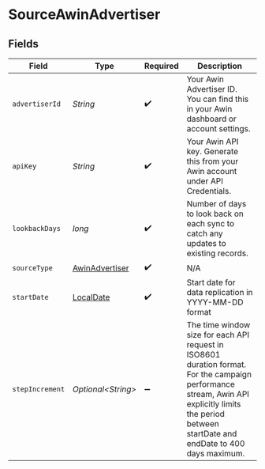 # SourceAwinAdvertiser


## Fields

| Field                                                                                                                                                                                                | Type                                                                                                                                                                                                 | Required                                                                                                                                                                                             | Description                                                                                                                                                                                          |
| ---------------------------------------------------------------------------------------------------------------------------------------------------------------------------------------------------- | ---------------------------------------------------------------------------------------------------------------------------------------------------------------------------------------------------- | ---------------------------------------------------------------------------------------------------------------------------------------------------------------------------------------------------- | ---------------------------------------------------------------------------------------------------------------------------------------------------------------------------------------------------- |
| `advertiserId`                                                                                                                                                                                       | *String*                                                                                                                                                                                             | :heavy_check_mark:                                                                                                                                                                                   | Your Awin Advertiser ID. You can find this in your Awin dashboard or account settings.                                                                                                               |
| `apiKey`                                                                                                                                                                                             | *String*                                                                                                                                                                                             | :heavy_check_mark:                                                                                                                                                                                   | Your Awin API key. Generate this from your Awin account under API Credentials.                                                                                                                       |
| `lookbackDays`                                                                                                                                                                                       | *long*                                                                                                                                                                                               | :heavy_check_mark:                                                                                                                                                                                   | Number of days to look back on each sync to catch any updates to existing records.                                                                                                                   |
| `sourceType`                                                                                                                                                                                         | [AwinAdvertiser](../../models/shared/AwinAdvertiser.md)                                                                                                                                              | :heavy_check_mark:                                                                                                                                                                                   | N/A                                                                                                                                                                                                  |
| `startDate`                                                                                                                                                                                          | [LocalDate](https://docs.oracle.com/javase/8/docs/api/java/time/LocalDate.html)                                                                                                                      | :heavy_check_mark:                                                                                                                                                                                   | Start date for data replication in YYYY-MM-DD format                                                                                                                                                 |
| `stepIncrement`                                                                                                                                                                                      | *Optional\<String>*                                                                                                                                                                                  | :heavy_minus_sign:                                                                                                                                                                                   | The time window size for each API request in ISO8601 duration format.<br/>For the campaign performance stream, Awin API explicitly limits the period between startDate and endDate to 400 days maximum.<br/> |